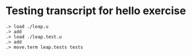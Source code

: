 # Testing transcript for hello exercise

```ucm
.> load ./leap.u
.> add
.> load ./leap.test.u
.> add
.> move.term leap.tests tests
```
